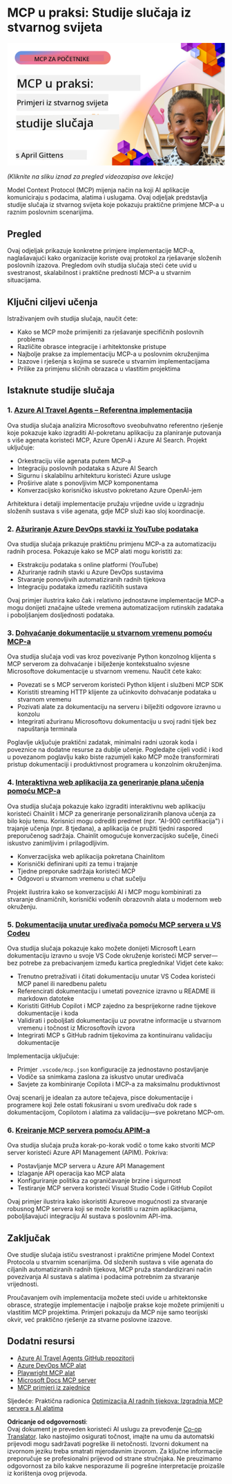 <!--
CO_OP_TRANSLATOR_METADATA:
{
  "original_hash": "61a160248efabe92b09d7b08293d17db",
  "translation_date": "2025-08-19T17:40:20+00:00",
  "source_file": "09-CaseStudy/README.md",
  "language_code": "hr"
}
-->
# MCP u praksi: Studije slučaja iz stvarnog svijeta

[![MCP u praksi: Studije slučaja iz stvarnog svijeta](../../../translated_images/10.3262cc80b4de5071fde8ba74c5c5d6738a0a9f398dcc0423f0210f632e2238b8.hr.png)](https://youtu.be/IxshWb2Az5w)

_(Kliknite na sliku iznad za pregled videozapisa ove lekcije)_

Model Context Protocol (MCP) mijenja način na koji AI aplikacije komuniciraju s podacima, alatima i uslugama. Ovaj odjeljak predstavlja studije slučaja iz stvarnog svijeta koje pokazuju praktične primjene MCP-a u raznim poslovnim scenarijima.

## Pregled

Ovaj odjeljak prikazuje konkretne primjere implementacije MCP-a, naglašavajući kako organizacije koriste ovaj protokol za rješavanje složenih poslovnih izazova. Pregledom ovih studija slučaja steći ćete uvid u svestranost, skalabilnost i praktične prednosti MCP-a u stvarnim situacijama.

## Ključni ciljevi učenja

Istraživanjem ovih studija slučaja, naučit ćete:

- Kako se MCP može primijeniti za rješavanje specifičnih poslovnih problema
- Različite obrasce integracije i arhitektonske pristupe
- Najbolje prakse za implementaciju MCP-a u poslovnim okruženjima
- Izazove i rješenja s kojima se susreće u stvarnim implementacijama
- Prilike za primjenu sličnih obrazaca u vlastitim projektima

## Istaknute studije slučaja

### 1. [Azure AI Travel Agents – Referentna implementacija](./travelagentsample.md)

Ova studija slučaja analizira Microsoftovo sveobuhvatno referentno rješenje koje pokazuje kako izgraditi AI-pokretanu aplikaciju za planiranje putovanja s više agenata koristeći MCP, Azure OpenAI i Azure AI Search. Projekt uključuje:

- Orkestraciju više agenata putem MCP-a
- Integraciju poslovnih podataka s Azure AI Search
- Sigurnu i skalabilnu arhitekturu koristeći Azure usluge
- Proširive alate s ponovljivim MCP komponentama
- Konverzacijsko korisničko iskustvo pokretano Azure OpenAI-jem

Arhitektura i detalji implementacije pružaju vrijedne uvide u izgradnju složenih sustava s više agenata, gdje MCP služi kao sloj koordinacije.

### 2. [Ažuriranje Azure DevOps stavki iz YouTube podataka](./UpdateADOItemsFromYT.md)

Ova studija slučaja prikazuje praktičnu primjenu MCP-a za automatizaciju radnih procesa. Pokazuje kako se MCP alati mogu koristiti za:

- Ekstrakciju podataka s online platformi (YouTube)
- Ažuriranje radnih stavki u Azure DevOps sustavima
- Stvaranje ponovljivih automatiziranih radnih tijekova
- Integraciju podataka između različitih sustava

Ovaj primjer ilustrira kako čak i relativno jednostavne implementacije MCP-a mogu donijeti značajne uštede vremena automatizacijom rutinskih zadataka i poboljšanjem dosljednosti podataka.

### 3. [Dohvaćanje dokumentacije u stvarnom vremenu pomoću MCP-a](./docs-mcp/README.md)

Ova studija slučaja vodi vas kroz povezivanje Python konzolnog klijenta s MCP serverom za dohvaćanje i bilježenje kontekstualno svjesne Microsoftove dokumentacije u stvarnom vremenu. Naučit ćete kako:

- Povezati se s MCP serverom koristeći Python klijent i službeni MCP SDK
- Koristiti streaming HTTP klijente za učinkovito dohvaćanje podataka u stvarnom vremenu
- Pozivati alate za dokumentaciju na serveru i bilježiti odgovore izravno u konzolu
- Integrirati ažuriranu Microsoftovu dokumentaciju u svoj radni tijek bez napuštanja terminala

Poglavlje uključuje praktični zadatak, minimalni radni uzorak koda i poveznice na dodatne resurse za dublje učenje. Pogledajte cijeli vodič i kod u povezanom poglavlju kako biste razumjeli kako MCP može transformirati pristup dokumentaciji i produktivnost programera u konzolnim okruženjima.

### 4. [Interaktivna web aplikacija za generiranje plana učenja pomoću MCP-a](./docs-mcp/README.md)

Ova studija slučaja pokazuje kako izgraditi interaktivnu web aplikaciju koristeći Chainlit i MCP za generiranje personaliziranih planova učenja za bilo koju temu. Korisnici mogu odrediti predmet (npr. "AI-900 certifikacija") i trajanje učenja (npr. 8 tjedana), a aplikacija će pružiti tjedni raspored preporučenog sadržaja. Chainlit omogućuje konverzacijsko sučelje, čineći iskustvo zanimljivim i prilagodljivim.

- Konverzacijska web aplikacija pokretana Chainlitom
- Korisnički definirani upiti za temu i trajanje
- Tjedne preporuke sadržaja koristeći MCP
- Odgovori u stvarnom vremenu u chat sučelju

Projekt ilustrira kako se konverzacijski AI i MCP mogu kombinirati za stvaranje dinamičnih, korisnički vođenih obrazovnih alata u modernom web okruženju.

### 5. [Dokumentacija unutar uređivača pomoću MCP servera u VS Codeu](./docs-mcp/README.md)

Ova studija slučaja pokazuje kako možete donijeti Microsoft Learn dokumentaciju izravno u svoje VS Code okruženje koristeći MCP server—bez potrebe za prebacivanjem između kartica preglednika! Vidjet ćete kako:

- Trenutno pretraživati i čitati dokumentaciju unutar VS Codea koristeći MCP panel ili naredbenu paletu
- Referencirati dokumentaciju i umetati poveznice izravno u README ili markdown datoteke
- Koristiti GitHub Copilot i MCP zajedno za besprijekorne radne tijekove dokumentacije i koda
- Validirati i poboljšati dokumentaciju uz povratne informacije u stvarnom vremenu i točnost iz Microsoftovih izvora
- Integrirati MCP s GitHub radnim tijekovima za kontinuiranu validaciju dokumentacije

Implementacija uključuje:

- Primjer `.vscode/mcp.json` konfiguracije za jednostavno postavljanje
- Vodiče sa snimkama zaslona za iskustvo unutar uređivača
- Savjete za kombiniranje Copilota i MCP-a za maksimalnu produktivnost

Ovaj scenarij je idealan za autore tečajeva, pisce dokumentacije i programere koji žele ostati fokusirani u svom uređivaču dok rade s dokumentacijom, Copilotom i alatima za validaciju—sve pokretano MCP-om.

### 6. [Kreiranje MCP servera pomoću APIM-a](./apimsample.md)

Ova studija slučaja pruža korak-po-korak vodič o tome kako stvoriti MCP server koristeći Azure API Management (APIM). Pokriva:

- Postavljanje MCP servera u Azure API Management
- Izlaganje API operacija kao MCP alata
- Konfiguriranje politika za ograničavanje brzine i sigurnost
- Testiranje MCP servera koristeći Visual Studio Code i GitHub Copilot

Ovaj primjer ilustrira kako iskoristiti Azureove mogućnosti za stvaranje robusnog MCP servera koji se može koristiti u raznim aplikacijama, poboljšavajući integraciju AI sustava s poslovnim API-ima.

## Zaključak

Ove studije slučaja ističu svestranost i praktične primjene Model Context Protocola u stvarnim scenarijima. Od složenih sustava s više agenata do ciljanih automatiziranih radnih tijekova, MCP pruža standardizirani način povezivanja AI sustava s alatima i podacima potrebnim za stvaranje vrijednosti.

Proučavanjem ovih implementacija možete steći uvide u arhitektonske obrasce, strategije implementacije i najbolje prakse koje možete primijeniti u vlastitim MCP projektima. Primjeri pokazuju da MCP nije samo teorijski okvir, već praktično rješenje za stvarne poslovne izazove.

## Dodatni resursi

- [Azure AI Travel Agents GitHub repozitorij](https://github.com/Azure-Samples/azure-ai-travel-agents)
- [Azure DevOps MCP alat](https://github.com/microsoft/azure-devops-mcp)
- [Playwright MCP alat](https://github.com/microsoft/playwright-mcp)
- [Microsoft Docs MCP server](https://github.com/MicrosoftDocs/mcp)
- [MCP primjeri iz zajednice](https://github.com/microsoft/mcp)

Sljedeće: Praktična radionica [Optimizacija AI radnih tijekova: Izgradnja MCP servera s AI alatima](../10-StreamliningAIWorkflowsBuildingAnMCPServerWithAIToolkit/README.md)

**Odricanje od odgovornosti**:  
Ovaj dokument je preveden koristeći AI uslugu za prevođenje [Co-op Translator](https://github.com/Azure/co-op-translator). Iako nastojimo osigurati točnost, imajte na umu da automatski prijevodi mogu sadržavati pogreške ili netočnosti. Izvorni dokument na izvornom jeziku treba smatrati mjerodavnim izvorom. Za ključne informacije preporučuje se profesionalni prijevod od strane stručnjaka. Ne preuzimamo odgovornost za bilo kakve nesporazume ili pogrešne interpretacije proizašle iz korištenja ovog prijevoda.